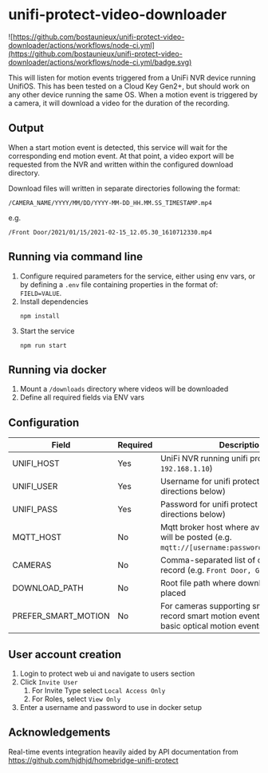 # unifi-protect-video-downloader

![https://github.com/bostaunieux/unifi-protect-video-downloader/actions/workflows/node-ci.yml](https://github.com/bostaunieux/unifi-protect-video-downloader/actions/workflows/node-ci.yml/badge.svg)

This will listen for motion events triggered from a UniFi NVR device running UnifiOS. This has been tested on a Cloud Key Gen2+, but should work on any other device running the same OS. When a motion event is triggered by a camera, it will download a video for the duration of the recording.

## Output

When a start motion event is detected, this service will wait for the corresponding end motion event. At that point, a video export will be requested from the NVR and written within the configured download directory.

Download files will written in separate directories following the format:

```
/CAMERA_NAME/YYYY/MM/DD/YYYY-MM-DD_HH.MM.SS_TIMESTAMP.mp4
```

e.g.

```
/Front Door/2021/01/15/2021-02-15_12.05.30_1610712330.mp4
```

## Running via command line

1. Configure required parameters for the service, either using env vars, or by defining a `.env` file containing properties in the format of: `FIELD=VALUE`.
2. Install dependencies
   ```
   npm install
   ```
3. Start the service
   ```
   npm run start
   ```

## Running via docker

1. Mount a `/downloads` directory where videos will be downloaded
2. Define all required fields via ENV vars

## Configuration

| Field               | Required | Description                                                                                               | Default            |
| ------------------- | -------- | --------------------------------------------------------------------------------------------------------- | ------------------ |
| UNIFI_HOST          | Yes      | UniFi NVR running unifi protect (e.g. `192.168.1.10`)                                                     | N/A                |
| UNIFI_USER          | Yes      | Username for unifi protect server (see directions below)                                                  | N/A                |
| UNIFI_PASS          | Yes      | Password for unifi protect server (see directions below)                                                  | N/A                |
| MQTT_HOST           | No       | Mqtt broker host where availability topic will be posted (e.g. `mqtt://[username:password@]192.168.1.10`) | N/A                |
| CAMERAS             | No       | Comma-separated list of camera names to record (e.g. `Front Door, Garage`)                                | Record all cameras |
| DOWNLOAD_PATH       | No       | Root file path where downloads will be placed                                                             | `/downloads`       |
| PREFER_SMART_MOTION | No       | For cameras supporting smart detection, record smart motion events instead of basic optical motion events | true               |

## User account creation

1. Login to protect web ui and navigate to users section
2. Click `Invite User`
   1. For Invite Type select `Local Access Only`
   2. For Roles, select `View Only`
3. Enter a username and password to use in docker setup

## Acknowledgements

Real-time events integration heavily aided by API documentation from https://github.com/hjdhjd/homebridge-unifi-protect
